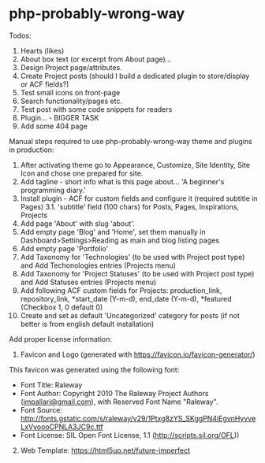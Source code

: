 # php-probably-wrong-way

Todos:
1. Hearts (likes)
2. About box text (or excerpt from About page)...
4. Design Project page/attributes.
5. Create Project posts (should I build a dedicated plugin to store/display or ACF fields?)
4. Test small icons on front-page
5. Search functionality/pages etc.
5. Test post with some code snippets for readers
6. Plugin... - BIGGER TASK
7. Add some 404 page



Manual steps required to use php-probably-wrong-way theme and plugins in production:
1. After activating theme go to Appearance, Customize, Site Identity, Site Icon and chose one prepared for site.
2. Add tagline - short info what is this page about... 'A beginner's programming diary.'
3. Install plugin - ACF for custom fields and configure it (required subtitle in Pages)
3.1. 'subtitle' field (100 chars) for Posts, Pages, Inspirations, Projects
4. Add page 'About' with slug 'about'.
5. Add empty page 'Blog' and 'Home', set them manually in Dashboard>Settings>Reading as main and blog listing pages
6. Add empty page 'Portfolio'
7. Add Taxonomy for 'Technologies' (to be used with Project post type) and Add Techonologies entries (Projects menu)
8. Add Taxonomy for 'Project Statuses' (to be used with Project post type) and Add Statuses entries (Projects menu)
9. Add following ACF custom fields for Projects: production_link, repository_link, *start_date (Y-m-d), end_date (Y-m-d), *featured (Checkbox 1, 0 default 0)
5. Create and set as default 'Uncategorized' category for posts (if not better is from english default installation)


Add proper license information:
1. Favicon and Logo (generated with https://favicon.io/favicon-generator/)

This favicon was generated using the following font:

- Font Title: Raleway
- Font Author: Copyright 2010 The Raleway Project Authors (impallari@gmail.com), with Reserved Font Name "Raleway".
- Font Source: http://fonts.gstatic.com/s/raleway/v29/1Ptxg8zYS_SKggPN4iEgvnHyvveLxVvoooCPNLA3JC9c.ttf
- Font License: SIL Open Font License, 1.1 (http://scripts.sil.org/OFL))

2. Web Template: https://html5up.net/future-imperfect